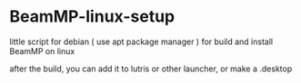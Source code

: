 # BeamMP-linux-setup
little script for debian ( use apt package manager ) for build and install BeamMP on linux

after the build, you can add it to lutris or other launcher, or make a .desktop
